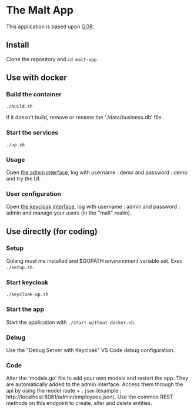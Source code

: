 # The Malt App

This application is based upon [QOR](https://github.com/qor/qor).

## Install

Clone the repository and `cd malt-app`.

## Use with docker

### Build the container

`./build.sh`

If it doesn't build, remove or rename the './data/business.db' file.

### Start the services

`./up.sh`

### Usage

Open [the admin interface](http://localhost:8081/admin?locale=fr-FR), log with username : demo and password : demo and try the UI.

### User configuration

Open [the keycloak interface](http://localhost:8080), log with username : admin and password : admin and manage your users (in the "malt" realm).

## Use directly (for coding)

### Setup

Golang must me installed and $GOPATH environnment variable set.
Exec `./setup.sh`.

### Start keycloak

`./keycloak-up.sh`

### Start the app

Start the application with `./start-without-docker.sh`.

### Debug

Use the "Debug Server with Keycloak" VS Code debug configuration.

### Code

Alter the 'models.go' file to add your own models and restart the app. They are automatically added to the admin interface.
Access them through the api by using the model route + `.json` (example : http://localhost:8081/admin/employees.json).
Use the common REST methods on this endpoint to create, alter and delete entities.